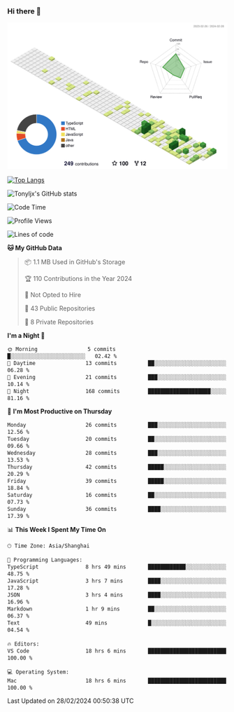### Hi there 👋

![](./profile-3d-contrib/profile-green-animate.svg)

 

[![Top Langs](https://github-readme-stats.vercel.app/api/top-langs/?username=tonyljx)](https://github.com/anuraghazra/github-readme-stats)

![Tonyljx's GitHub stats](https://github-readme-stats.vercel.app/api?username=tonyljx&theme=dark&show_icons=true)

 

<!--START_SECTION:waka-->
![Code Time](http://img.shields.io/badge/Code%20Time-172%20hrs%2029%20mins-blue)

![Profile Views](http://img.shields.io/badge/Profile%20Views-3-blue)

![Lines of code](https://img.shields.io/badge/From%20Hello%20World%20I%27ve%20Written-272.5%20thousand%20lines%20of%20code-blue)

**🐱 My GitHub Data** 

> 📦 1.1 MB Used in GitHub's Storage 
 > 
> 🏆 110 Contributions in the Year 2024
 > 
> 🚫 Not Opted to Hire
 > 
> 📜 43 Public Repositories 
 > 
> 🔑 8 Private Repositories 
 > 
**I'm a Night 🦉** 

```text
🌞 Morning                5 commits           █░░░░░░░░░░░░░░░░░░░░░░░░   02.42 % 
🌆 Daytime                13 commits          ██░░░░░░░░░░░░░░░░░░░░░░░   06.28 % 
🌃 Evening                21 commits          ███░░░░░░░░░░░░░░░░░░░░░░   10.14 % 
🌙 Night                  168 commits         ████████████████████░░░░░   81.16 % 
```
📅 **I'm Most Productive on Thursday** 

```text
Monday                   26 commits          ███░░░░░░░░░░░░░░░░░░░░░░   12.56 % 
Tuesday                  20 commits          ██░░░░░░░░░░░░░░░░░░░░░░░   09.66 % 
Wednesday                28 commits          ███░░░░░░░░░░░░░░░░░░░░░░   13.53 % 
Thursday                 42 commits          █████░░░░░░░░░░░░░░░░░░░░   20.29 % 
Friday                   39 commits          █████░░░░░░░░░░░░░░░░░░░░   18.84 % 
Saturday                 16 commits          ██░░░░░░░░░░░░░░░░░░░░░░░   07.73 % 
Sunday                   36 commits          ████░░░░░░░░░░░░░░░░░░░░░   17.39 % 
```


📊 **This Week I Spent My Time On** 

```text
🕑︎ Time Zone: Asia/Shanghai

💬 Programming Languages: 
TypeScript               8 hrs 49 mins       ████████████░░░░░░░░░░░░░   48.75 % 
JavaScript               3 hrs 7 mins        ████░░░░░░░░░░░░░░░░░░░░░   17.28 % 
JSON                     3 hrs 4 mins        ████░░░░░░░░░░░░░░░░░░░░░   16.96 % 
Markdown                 1 hr 9 mins         ██░░░░░░░░░░░░░░░░░░░░░░░   06.37 % 
Text                     49 mins             █░░░░░░░░░░░░░░░░░░░░░░░░   04.54 % 

🔥 Editors: 
VS Code                  18 hrs 6 mins       █████████████████████████   100.00 % 

💻 Operating System: 
Mac                      18 hrs 6 mins       █████████████████████████   100.00 % 
```


 Last Updated on 28/02/2024 00:50:38 UTC
<!--END_SECTION:waka-->
